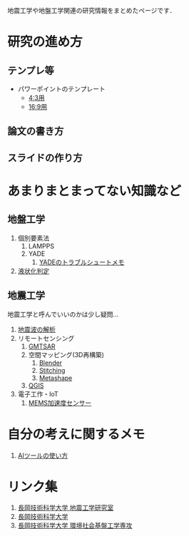 地震工学や地盤工学関連の研究情報をまとめたページです．

# 研究の進め方

## テンプレ等
- パワーポイントのテンプレート
    - [4:3用](source\slide_template_v4_4-3.pptx)
    - [16:9用](source/slide_template_v4_16-9.pptx)


## 論文の書き方

## スライドの作り方

# あまりまとまってない知識など

## 地盤工学

1. 個別要素法
    1. LAMPPS
    1. YADE
        1. [YADEのトラブルシュートメモ](knowledge/DEM/yade_01.md)
1. [液状化判定](knowledge/liquefaction_evaluation.md)

## 地震工学

地震工学と呼んでいいのかは少し疑問...

1. [地震波の解析](knowledge/earthquake_record_analysis.md)
1. リモートセンシング
    1. [GMTSAR](knowledge/gmt_sar.md)
    1. 空間マッピング(3D再構築)
        1. [Blender](knowledge/blender.md)
        1. [Stitching](knowledge/stitching.md)
        1. [Metashape](knowledge/metashape.md)
    1. [QGIS](knowledge/qgis.md)
1. 電子工作・IoT
    1. [MEMS加速度センサー](knowledge/mems_acc.md)

# 自分の考えに関するメモ
1. [AIツールの使い方](misc/ai_tools.md)

# リンク集
1. [長岡技術科学大学 地震工学研究室](https://whs.nagaokaut.ac.jp/gee-l/)
1. [長岡技術科学大学](https://www.nagaokaut.ac.jp/)
1. [長岡技術科学大学 環境社会基盤工学専攻](https://cee.nagaokaut.ac.jp/)
